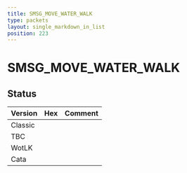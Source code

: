 ```yaml
---
title: SMSG_MOVE_WATER_WALK
type: packets
layout: single_markdown_in_list
position: 223
---
```


# SMSG_MOVE_WATER_WALK

## Status

Version | Hex | Comment
---------- | ---------- | ---------- 
Classic |  |  
TBC |  |  
WotLK |  |  
Cata |  |  
